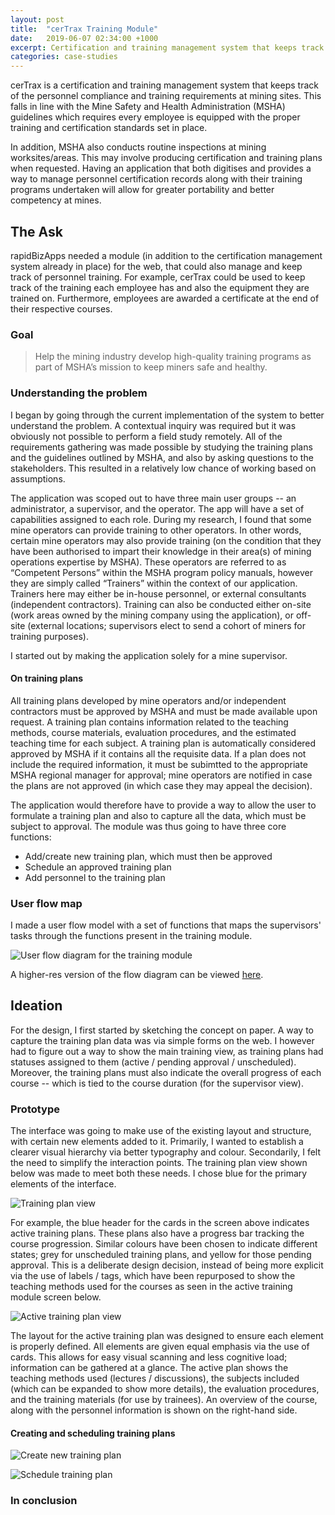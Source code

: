 ```yaml
---
layout: post
title:  "cerTrax Training Module"
date:   2019-06-07 02:34:00 +1000
excerpt: Certification and training management system that keeps track of the personnel compliance and training requirements at mining sites.
categories: case-studies
---
```


cerTrax is a certification and training management system that keeps track of the personnel compliance and training requirements at mining sites. This falls in line with the Mine Safety and Health Administration (MSHA) guidelines which requires every employee is equipped with the proper training and certification standards set in place. 

In addition, MSHA also conducts routine inspections at mining worksites/areas. This may involve producing certification and training plans when requested. Having an application that both digitises and provides a way to manage personnel certification records along with their training programs undertaken will allow for greater portability and better competency at mines.

## The Ask

rapidBizApps needed a module (in addition to the certification management system already in place) for the web, that could also manage and keep track of personnel training. For example, cerTrax could be used to keep track of the training each employee has and also the equipment they are trained on. Furthermore, employees are awarded a certificate at the end of their respective courses.

### Goal

> Help the mining industry develop high-quality training programs as part of MSHA’s mission to keep miners safe and healthy.

### Understanding the problem

I began by going through the current implementation of the system to better understand the problem. A contextual inquiry was required but it was obviously not possible to perform a field study remotely. All of the requirements gathering was made possible by studying the training plans and the guidelines outlined by MSHA, and also by asking questions to the stakeholders. This resulted in a relatively low chance of working based on assumptions. 

The application was scoped out to have three main user groups -- an administrator, a supervisor, and the operator. The app will have a set of capabilities assigned to each role. During my research, I found that some mine operators can provide training to other operators. In other words, certain mine operators may also provide training (on the condition that they have been authorised to impart their knowledge in their area(s) of mining operations expertise by MSHA). These operators are referred to as “Competent Persons” within the MSHA program policy manuals, however they are simply called “Trainers” within the context of our application. Trainers here may either be in-house personnel, or external consultants (independent contractors). Training can also be conducted either on-site (work areas owned by the mining company using the application), or off-site (external locations; supervisors elect to send a cohort of miners for training purposes).

I started out by making the application solely for a mine supervisor. 

#### On training plans

All training plans developed by mine operators and/or independent contractors must be approved by MSHA and must be made available upon request. A training plan contains information related to the teaching methods, course materials, evaluation procedures, and the estimated teaching time for each subject. A training plan is automatically considered approved by MSHA if it contains all the requisite data. If a plan does not include the required information, it must be subimtted to the appropriate MSHA regional manager for approval; mine operators are notified in case the plans are not approved (in which case they may appeal the decision).

The application would therefore have to provide a way to allow the user to formulate a training plan and also to capture all the data, which must be subject to approval. The module was thus going to have three core functions: 
* Add/create new training plan, which must then be approved
* Schedule an approved training plan
* Add personnel to the training plan

### User flow map

I made a user flow model with a set of functions that maps the supervisors' tasks through the functions present in the training module.

![User flow diagram for the training module](/images/ct/user-flow.png)

A higher-res version of the flow diagram can be viewed <a href="https://www.anithvishwanath.com/images/ct/user-flow.png" target="_blank">here</a>.

## Ideation

For the design, I first started by sketching the concept on paper. A way to capture the training plan data was via simple forms on the web. I however had to figure out a way to show the main training view, as training plans had statuses assigned to them (active / pending approval / unscheduled). Moreover, the training plans must also indicate the overall progress of each course -- which is tied to the course duration (for the supervisor view).

### Prototype

The interface was going to make use of the existing layout and structure, with certain new elements added to it. Primarily, I wanted to establish a clearer visual hierarchy via better typography and colour. Secondarily, I felt the need to simplify the interaction points. The training plan view shown below was made to meet both these needs. I chose blue for the primary elements of the interface. 

![Training plan view](/images/ct/training_view1x.png)

For example, the blue header for the cards in the screen above indicates active training plans. These plans also have a progress bar tracking the course progression. Similar colours have been chosen to indicate different states; grey for unscheduled training plans, and yellow for those pending approval. This is a deliberate design decision, instead of being more explicit via the use of labels / tags, which have been repurposed to show the teaching methods used for the courses as seen in the active training module screen below.

![Active training plan view](/images/ct/active_training_module1x.png)

The layout for the active training plan was designed to ensure each element is properly defined. All elements are given equal emphasis via the use of cards. This allows for easy visual scanning and less cognitive load; information can be gathered at a glance. The active plan shows the teaching methods used (lectures / discussions), the subjects included (which can be expanded to show more details), the evaluation procedures, and the training materials (for use by trainees). An overview of the course, along with the personnel information is shown on the right-hand side.

#### Creating and scheduling training plans

![Create new training plan](/images/ct/new_plan1x.png)

![Schedule training plan](/images/ct/schedule_plan1x.png)

### In conclusion



